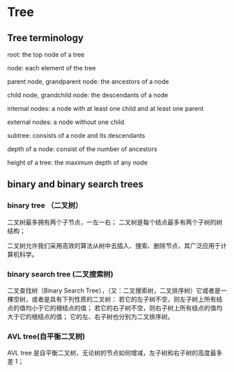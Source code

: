 # Tree

## Tree terminology

root: the top node of a tree

node: each element of the tree

parent node, grandparent node: the ancestors of a node

child node, grandchild node: the descendants of a node

internal nodes: a node with at least one child and at least one parent

external nodes: a node without one child

subtree: consists of a node and its descendants

depth of a node: consist of the number of ancestors

height of a tree: the maximum depth of any node

## binary and binary search trees

### binary tree （二叉树）

二叉树最多拥有两个子节点，一左一右；
二叉树是每个结点最多有两个子树的树结构；

二叉树允许我们采用高效的算法从树中去插入、搜索、删除节点，其广泛应用于计算机科学。

### binary search tree (二叉搜索树)

二叉查找树（Binary Search Tree），（又：二叉搜索树，二叉排序树）它或者是一棵空树，或者是具有下列性质的二叉树： 若它的左子树不空，则左子树上所有结点的值均小于它的根结点的值； 若它的右子树不空，则右子树上所有结点的值均大于它的根结点的值； 它的左、右子树也分别为二叉排序树。

### AVL tree(自平衡二叉树)

AVL tree 是自平衡二叉树，无论树的节点如何增减，左子树和右子树的高度最多差 1；


